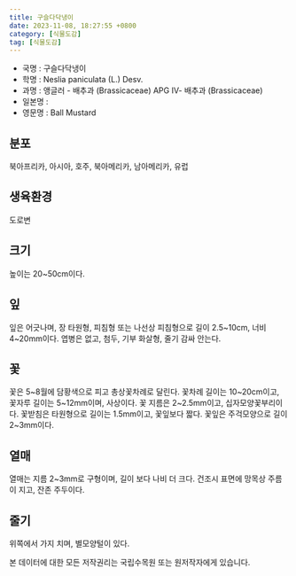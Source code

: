 ```yaml
---
title: 구슬다닥냉이
date: 2023-11-08, 18:27:55 +0800
category: [식물도감]
tag: [식물도감]
---
```




- 국명 : 구슬다닥냉이
- 학명 : Neslia paniculata (L.) Desv.
- 과명 : 앵글러 - 배추과 (Brassicaceae) APG Ⅳ- 배추과 (Brassicaceae)
- 일본명 : 
- 영문명 : Ball Mustard


## 분포
북아프리카, 아시아, 호주, 북아메리카, 남아메리카, 유럽 
## 생육환경
도로변 
## 크기
높이는 20~50cm이다.
## 잎
잎은 어긋나며, 장 타원형, 피침형 또는 나선상 피침형으로 길이 2.5~10cm, 너비 4~20mm이다. 엽병은 없고, 첨두, 기부 화살형, 줄기 감싸 안는다.
## 꽃
꽃은 5~8월에 담황색으로 피고 총상꽃차례로 달린다. 꽃차례 길이는 10~20cm이고, 꽃자루 길이는 5~12mm이며, 사상이다. 꽃 지름은 2~2.5mm이고, 십자모양꽃부리이다. 꽃받침은 타원형으로 길이는 1.5mm이고, 꽃잎보다 짧다. 꽃잎은 주걱모양으로 길이 2~3mm이다.
## 열매
열매는 지름 2~3mm로 구형이며, 길이 보다 나비 더 크다. 건조시 표면에 망목상 주름이 지고, 잔존 주두이다.
## 줄기
위쪽에서 가지 치며, 별모양털이 있다.






본 데이터에 대한 모든 저작권리는 국립수목원 또는 원저작자에게 있습니다.
